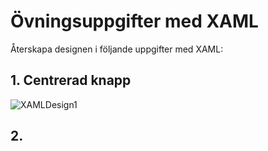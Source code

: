 # Övningsuppgifter med XAML

Återskapa designen i följande uppgifter med XAML:

## 1. Centrerad knapp

![XAMLDesign1](https://github.com/everyloop/NET24-Csharp/blob/master/Exercises/Images/XAMLDesign1.png)

## 2. 